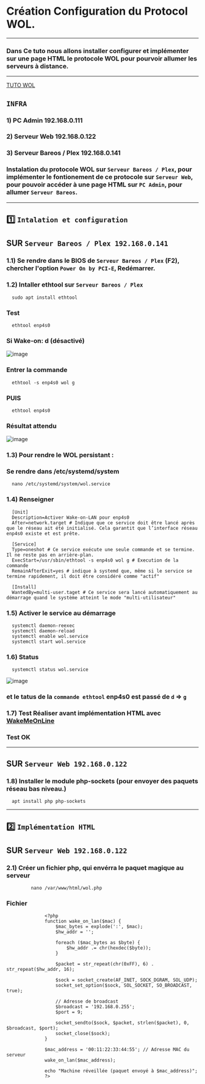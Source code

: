 # Création Configuration du Protocol WOL.

---

### Dans Ce tuto nous allons installer configurer et implémenter sur une page HTML le protocole WOL pour pourvoir allumer les serveurs à distance.


---
[TUTO WOL](https://belginux.com/activer-wake-on-lan-sous-debian/)
## `INFRA`
### 1) PC Admin 192.168.0.111
### 2) Serveur Web 192.168.0.122
### 3) Serveur Bareos / Plex 192.168.0.141

### Instalation du protocole WOL sur `Serveur Bareos / Plex`, pour implémenter le fontionement de ce protocole sur `Serveur Web`, pour pouvoir accéder à une page HTML sur `PC Admin`, pour allumer `Serveur Bareos`.



---


## 1️⃣ `Intalation et configuration`

## SUR `Serveur Bareos / Plex 192.168.0.141`

### 1.1) Se rendre dans le BIOS de `Serveur Bareos / Plex` (F2), chercher l'option `Power On by PCI-E`, Redémarrer.
### 1.2) Intaller ethtool sur `Serveur Bareos / Plex`
      sudo apt install ethtool
### Test 
      ethtool enp4s0
### Si Wake-on: d (désactivé)
![image](https://github.com/user-attachments/assets/3ba62123-6caa-4ca1-abd6-e97eeba83b86)

### Entrer la commande 
      ethtool -s enp4s0 wol g

### PUIS
      ethtool enp4s0

### Résultat attendu
![image](https://github.com/user-attachments/assets/1b097080-dd5f-47d3-b4d1-84b8256b1e4a)

### 1.3) Pour rendre le WOL persistant :
### Se rendre dans /etc/systemd/system 
      nano /etc/systemd/system/wol.service

### 1.4) Renseigner 
      [Unit]
      Description=Activer Wake-on-LAN pour enp4s0
      After=network.target # Indique que ce service doit être lancé après que le réseau ait été initialisé. Cela garantit que l’interface réseau enp4s0 existe et est prête.

      [Service]
      Type=oneshot # Ce service exécute une seule commande et se termine. Il ne reste pas en arrière-plan.
      ExecStart=/usr/sbin/ethtool -s enp4s0 wol g # Execution de la commande
      RemainAfterExit=yes # indique à systemd que, même si le service se termine rapidement, il doit être considéré comme "actif"

      [Install]
      WantedBy=multi-user.taget # Ce service sera lancé automatiquement au démarrage quand le système atteint le mode "multi-utilisateur"

### 1.5) Activer le service au démarrage
      systemctl daemon-reexec
      systemctl daemon-reload
      systemctl enable wol.service
      systemctl start wol.service
      
### 1.6) Status 
      systemctl status wol.service
![image](https://github.com/user-attachments/assets/605dd12d-bb24-46f2-867c-98bf171d5738)

### et le tatus de la `commande ethtool` enp4s0 est passé de `d` => `g` 

### 1.7) Test Réaliser avant implémentation HTML avec [WakeMeOnLine](https://www.nirsoft.net/utils/wake_on_lan.html)
### Test OK

---

## SUR `Serveur Web 192.168.0.122`

### 1.8) Installer le module php-sockets (pour envoyer des paquets réseau bas niveau.)
      apt install php php-sockets





---

## 2️⃣ `Implémentation HTML`

## SUR `Serveur Web 192.168.0.122`

### 2.1) Créer un fichier php, qui envérra le paquet magique au serveur
             nano /var/www/html/wol.php

### Fichier

                  <?php
                  function wake_on_lan($mac) {
                      $mac_bytes = explode(':', $mac);
                      $hw_addr = '';

                      foreach ($mac_bytes as $byte) {
                          $hw_addr .= chr(hexdec($byte));
                      }

                      $packet = str_repeat(chr(0xFF), 6) . str_repeat($hw_addr, 16);

                      $sock = socket_create(AF_INET, SOCK_DGRAM, SOL_UDP);
                      socket_set_option($sock, SOL_SOCKET, SO_BROADCAST, true);

                      // Adresse de broadcast
                      $broadcast = '192.168.0.255';
                      $port = 9;

                      socket_sendto($sock, $packet, strlen($packet), 0, $broadcast, $port);
                      socket_close($sock);
                  }

                  $mac_address = '00:11:22:33:44:55'; // Adresse MAC du serveur
                  wake_on_lan($mac_address);

                  echo "Machine réveillée (paquet envoyé à $mac_address)";
                  ?>







